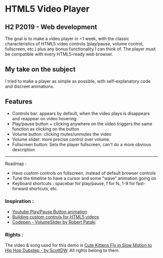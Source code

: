 # HTML5 Video Player

## H2 P2019 - Web development
The goal is to make a video player in ~1 week, with the classic characteristics of HTML5 video controls (play/pause, volume control, fullscreen, etc.) plus any bonus functionality I can think of.
The player must be compatible with every HTML5-ready web browser.

## My take on the subject
I tried to make a player as simple as possible, with self-explanatory code and
discreet animations.  

## Features
- Controls bar: appears by default, when the video plays is disappears and reappear on video hovering.
- Play/pause button + clicking anywhere on the video triggers the same function as clicking on the button
- Volume button: clicking mutes/unmutes the video
- Volume slider: more precise control over volume.
- Fullscreen button: Sets the player fullscreen, can't do a more obvious description

---
Roadmap :
- Have custom controls on fullscreen, instead of default browser controls
- Tune the timeline to have a cursor and some "wave" animation going on
- Keyboard shortcuts : spacebar for play/pause, f for fs, 1-9 for fast-forward shortcuts, etc.


### Inspiration :
- [Youtube Play/Pause Button animation](http://codepen.io/aralon/pen/NqGWXZ)
- [Building custom controls for HTML5 videos](http://blog.teamtreehouse.com/building-custom-controls-for-html5-videos)
- [Codepen - VolumeSlider by Robert Pataki](http://codepen.io/heartcode/pen/sywuk)

### Rights : 
The video & song used for this demo is [Cute Kittens Fly in Slow Motion to Hip Hop Dubstep - by ScottDW](https://www.youtube.com/watch?v=3oem-M2tQU4). All rights belong to them.